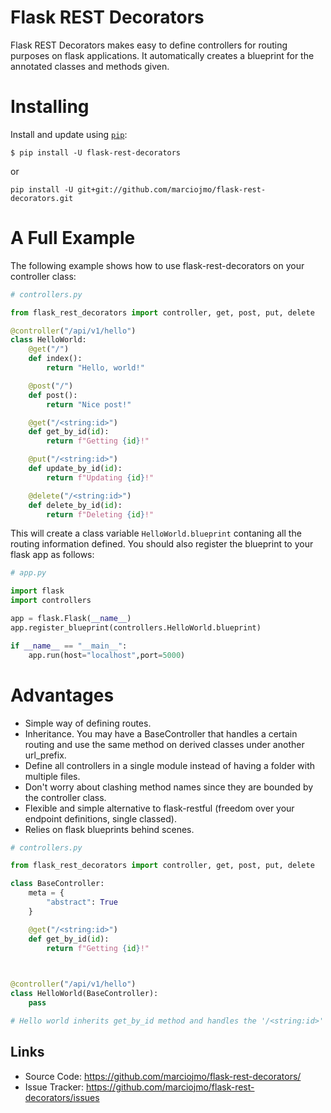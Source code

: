 # Flask REST Decorators


Flask REST Decorators makes easy to define controllers for routing purposes on flask applications. It automatically creates a blueprint for the annotated classes and methods given.

# Installing

Install and update using [`pip`](https://pip.pypa.io/en/stable/quickstart/):

```shell
$ pip install -U flask-rest-decorators
```
or
```shell
pip install -U git+git://github.com/marciojmo/flask-rest-decorators.git
```

# A Full Example

The following example shows how to use flask-rest-decorators on your controller class:

```python
# controllers.py

from flask_rest_decorators import controller, get, post, put, delete

@controller("/api/v1/hello")
class HelloWorld:
    @get("/")
    def index():
        return "Hello, world!"

    @post("/")
    def post():
        return "Nice post!"

    @get("/<string:id>")
    def get_by_id(id):
        return f"Getting {id}!"

    @put("/<string:id>")
    def update_by_id(id):
        return f"Updating {id}!"

    @delete("/<string:id>")
    def delete_by_id(id):
        return f"Deleting {id}!"

```

This will create a class variable `HelloWorld.blueprint` contaning all the routing information defined. You should also register the blueprint to your flask app as follows:

```python
# app.py

import flask
import controllers

app = flask.Flask(__name__)
app.register_blueprint(controllers.HelloWorld.blueprint)

if __name__ == "__main__":
    app.run(host="localhost",port=5000)

```

# Advantages

- Simple way of defining routes.
- Inheritance. You may have a BaseController that handles a certain routing and use the same method on derived classes under another url_prefix.
- Define all controllers in a single module instead of having a folder with multiple files.
- Don't worry about clashing method names since they are bounded by the controller class.
- Flexible and simple alternative to flask-restful (freedom over your endpoint definitions, single classed).
- Relies on flask blueprints behind scenes. 

```python
# controllers.py

from flask_rest_decorators import controller, get, post, put, delete

class BaseController:
    meta = {
        "abstract": True
    }

    @get("/<string:id>")
    def get_by_id(id):
        return f"Getting {id}!"

        

@controller("/api/v1/hello")
class HelloWorld(BaseController):
    pass

# Hello world inherits get_by_id method and handles the '/<string:id>' route under the '/api/v1/hello' endpoint.
```

Links
-----

-   Source Code: https://github.com/marciojmo/flask-rest-decorators/
-   Issue Tracker: https://github.com/marciojmo/flask-rest-decorators/issues
